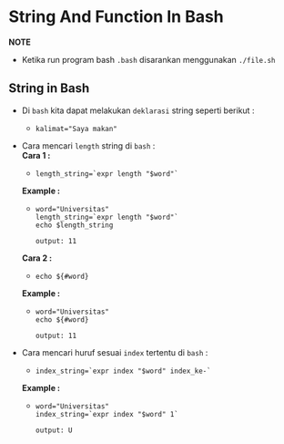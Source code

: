 # **String And Function In Bash**

**NOTE**
- Ketika run program bash `.bash` disarankan menggunakan `./file.sh`

## **String in Bash**

- Di `bash` kita dapat melakukan `deklarasi` string seperti berikut :
    -     kalimat="Saya makan"

- Cara mencari `length` string di `bash` :<br>
    **Cara 1 :**
    -     length_string=`expr length "$word"`
    **Example :**
    -     word="Universitas"
          length_string=`expr length "$word"`
          echo $length_string

          output: 11
    **Cara 2 :**
    -     echo ${#word}
    **Example :**
    -     word="Universitas"
          echo ${#word}

          output: 11

- Cara mencari huruf sesuai `index` tertentu di `bash` :
    -     index_string=`expr index "$word" index_ke-`
    **Example :**
    -     word="Universitas"
          index_string=`expr index "$word" 1`

          output: U